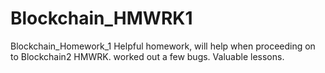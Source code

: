 # Blockchain_HMWRK1
Blockchain_Homework_1
Helpful homework, will help when proceeding on to Blockchain2 HMWRK. worked out a few bugs.  Valuable lessons.

